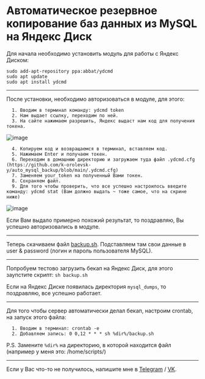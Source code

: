 # Автоматическое резервное копирование баз данных из MySQL на Яндекс Диск

Для начала необходимо установить модуль для работы с Яндекс Диском:
```
sudo add-apt-repository ppa:abbat/ydcmd
sudo apt update
sudo apt install ydcmd
```
___

После установки, необходимо авторизоваться в модуле, для этого:
```
  1. Вводим в терминал команду: ydcmd token
  2. Нам выдает ссылку, переходим по ней.
  3. На сайте нажимаем разрешить, Яндекс выдаст нам код для получения токена.
```
![image](https://user-images.githubusercontent.com/55111782/136636001-683607d5-37e6-4f25-9c22-ad6843a5233c.png)
```
  4. Копируем код и возвращаемся в терминал, вставляем код.
  5. Нажимаем Enter и получаем токен.
  6. Переходим в домашнюю директорию и загружаем туда файл .ydcmd.cfg (https://github.com/k-orolevsk-y/auto_mysql_backup/blob/main/.ydcmd.cfg)
  7. Заменяем your_token на полученный Вами токен.
  8. Сохраняем файл.
  9. Для того чтобы проверить, что все успешно настроилось введите команду: ydcmd stat (Вам должно выдать ~ тоже самое, что на скрине ниже)
```
![image](https://user-images.githubusercontent.com/55111782/136636192-794c58f0-d806-4354-81be-40279b7438af.png)

Если Вам выдало примерно похожий результат, то поздравляю, Вы успешно авторизовались в модуле.

___

Теперь скачиваем файл [backup.sh](https://github.com/k-orolevsk-y/auto_mysql_backup/blob/main/backup.sh). 
Подставляем там свои данные в user & password (логин и пароль пользователя MySQL).

___

Попробуем тестово загрузить бекап на Яндекс Диск, для этого заупстите скрипт: ``` sh backup.sh ```

Если на Яндекс Диске появилась директория ```mysql_dumps```, то поздравляю, все успешно работает.

___

Для того чтобы сервер автоматически делал бекап, настроим crontab, на запуск этого файла:
```
  1. Вводим в терминал: crontab -e
  2. Добавляем запись: 0 0,12 * * * sh %dir%/backup.sh
```
P.S. Замените ``%dir%`` на директорию, в которой находится файл (например у меня это: /home/scripts/)

___

Если у Вас что-то не получилось, напишите мне в [Telegram](https://korolevsky.me/tg) / [VK](https://korolevsky.me/vk).
